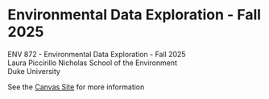 # Environmental Data Exploration - Fall 2025
ENV 872 - Environmental Data Exploration - Fall 2025  
Laura Piccirillo
Nicholas School of the Environment  
Duke University  

See the [Canvas Site](https://canvas.duke.edu/courses/62351) for more information

